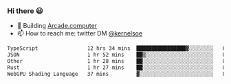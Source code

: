 ### Hi there 😃

- 🔨 Building [Arcade.computer](https://arcade.computer)
- 📫 How to reach me: twitter DM [@kernelsoe](https://twitter.com/kernelsoe)

<!--START_SECTION:waka-->

```txt
TypeScript                12 hrs 34 mins  ████████████████▓░░░░░░░░   66.67 %
JSON                      1 hr 52 mins    ██▒░░░░░░░░░░░░░░░░░░░░░░   09.90 %
Other                     1 hr 28 mins    ██░░░░░░░░░░░░░░░░░░░░░░░   07.79 %
Rust                      1 hr 27 mins    ██░░░░░░░░░░░░░░░░░░░░░░░   07.70 %
WebGPU Shading Language   37 mins         ▓░░░░░░░░░░░░░░░░░░░░░░░░   03.32 %
```

<!--END_SECTION:waka-->
